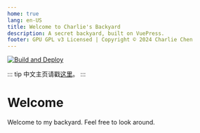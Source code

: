 ```yaml
---
home: true
lang: en-US
title: Welcome to Charlie's Backyard
description: A secret backyard, built on VuePress.
footer: GPU GPL v3 Licensed | Copyright © 2024 Charlie Chen
---
```

[![Build and Deploy](https://github.com/bsmsnd/charliechen/actions/workflows/vuepress-deploy.yml/badge.svg)](https://github.com/bsmsnd/charliechen/actions/workflows/vuepress-deploy.yml)

::: tip
中文主页请戳[这里](/)。
:::

# Welcome

Welcome to my backyard. Feel free to look around.
